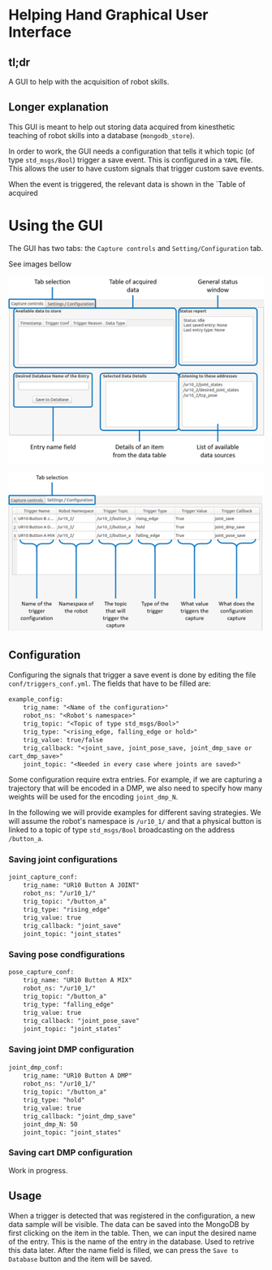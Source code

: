 # Helping Hand Graphical User Interface

## tl;dr
A GUI to help with the acquisition of robot skills.

## Longer explanation

This GUI is meant to help out storing data acquired from kinesthetic teaching of robot skills into a database (`mongodb_store`). 

In order to work, the GUI needs a configuration that tells it which topic (of type `std_msgs/Bool`) trigger a save event. This is configured in a `YAML` file. This allows the user to have custom signals that trigger custom save events.

 When the event is triggered, the relevant data is shown in the `Table of acquired

# Using the GUI

The GUI has two tabs: the `Capture controls` and `Setting/Configuration` tab. 

See images bellow

![alt text](img/hh_capt.png "Capture controls tab")

![alt text](img/hh_conf.png "Settings/Configuration tab")


## Configuration

Configuring the signals that trigger a save event is done by editing the file `conf/triggers_conf.yml`. The fields that have to be filled are:
```
example_config:
    trig_name: "<Name of the configuration>"
    robot_ns: "<Robot's namespace>"
    trig_topic: "<Topic of type std_msgs/Bool>"
    trig_type: "<rising_edge, falling_edge or hold>"
    trig_value: true/false 
    trig_callback: "<joint_save, joint_pose_save, joint_dmp_save or cart_dmp_save>"
    joint_topic: "<Needed in every case where joints are saved>"
```
Some configuration require extra entries. For example, if we are capturing a trajectory that will be encoded in a DMP, we also need to specify how many weights will be used  for the encoding `joint_dmp_N`.

In the following we will provide examples for different saving strategies. We will assume the robot's namespace is `/ur10_1/` and that a physical button is linked to a topic of type `std_msgs/Bool` broadcasting on the address `/button_a`.

### Saving joint configurations

```
joint_capture_conf:
    trig_name: "UR10 Button A JOINT"
    robot_ns: "/ur10_1/"
    trig_topic: "/button_a"
    trig_type: "rising_edge"
    trig_value: true
    trig_callback: "joint_save"
    joint_topic: "joint_states"
```
### Saving pose condfigurations
```
pose_capture_conf:
    trig_name: "UR10 Button A MIX"
    robot_ns: "/ur10_1/"
    trig_topic: "/button_a"
    trig_type: "falling_edge"
    trig_value: true
    trig_callback: "joint_pose_save"
    joint_topic: "joint_states"
```
### Saving joint DMP configuration
```
joint_dmp_conf:
    trig_name: "UR10 Button A DMP"
    robot_ns: "/ur10_1/"
    trig_topic: "/button_a"
    trig_type: "hold"
    trig_value: true
    trig_callback: "joint_dmp_save"
    joint_dmp_N: 50
    joint_topic: "joint_states"
```

### Saving cart DMP configuration

Work in progress.

## Usage
When a trigger is detected that was registered in the configuration, a new data sample will be visible. The data can be saved into the MongoDB by first clicking on the item in the table. Then, we can input the desired name of the entry. This is the name of the entry in the database. Used to retrive  this data later. After the name field is filled, we can press the `Save to Database` button and the item will be saved.
